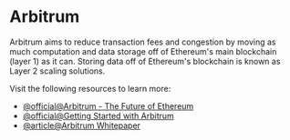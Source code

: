 # Arbitrum

Arbitrum aims to reduce transaction fees and congestion by moving as much computation and data storage off of Ethereum's main blockchain (layer 1) as it can. Storing data off of Ethereum's blockchain is known as Layer 2 scaling solutions.

Visit the following resources to learn more:

- [@official@Arbitrum - The Future of Ethereum](https://arbitrum.io/)
- [@official@Getting Started with Arbitrum](https://docs.arbitrum.io/welcome/get-started)
- [@article@Arbitrum Whitepaper](https://www.usenix.org/system/files/conference/usenixsecurity18/sec18-kalodner.pdf)

